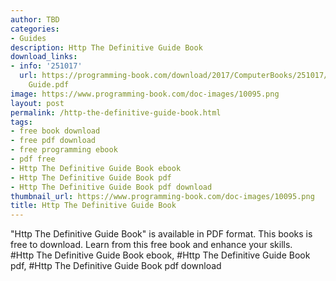 ```yaml
---
author: TBD
categories:
- Guides
description: Http The Definitive Guide Book
download_links:
- info: '251017'
  url: https://programming-book.com/download/2017/ComputerBooks/251017/Http The Definitive
    Guide.pdf
image: https://www.programming-book.com/doc-images/10095.png
layout: post
permalink: /http-the-definitive-guide-book.html
tags:
- free book download
- free pdf download
- free programming ebook
- pdf free
- Http The Definitive Guide Book ebook
- Http The Definitive Guide Book pdf
- Http The Definitive Guide Book pdf download
thumbnail_url: https://www.programming-book.com/doc-images/10095.png
title: Http The Definitive Guide Book
---
```


 
<div class="item-desc text-justify">
  "Http The Definitive Guide Book" is available in PDF format. This books is free to download. Learn from this free book and enhance your skills.
  <br>
  #Http The Definitive Guide Book ebook, #Http The Definitive Guide Book pdf, #Http The Definitive Guide Book pdf download
</div>